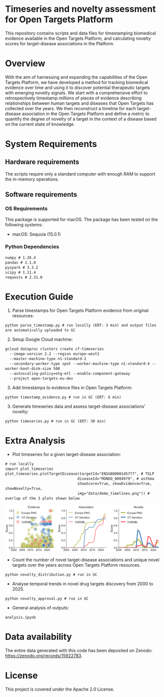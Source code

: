 # Timeseries and novelty assessment for Open Targets Platform
This repository contains scripts and data files for timestamping biomedical evidence available in the Open Targets Platform, and calculating novelty scores for target-disease associations in the Platform.

# Overview
With the aim of harnessing and expanding the capabilities of the Open Targets Platform, we have developed a method for tracking biomedical evidence over time and using it to discover potential therapeutic targets with emerging novelty signals. We start with a comprehensive effort to retrospectively timestamp millions of pieces of evidence describing relationships between human targets and diseases that Open Targets has collected over the years. We then reconstruct a timeline for each target-disease association in the Open Targets Platform and define a metric to quantify the degree of novelty of a target in the context of a disease based on the current state of knowledge. 

# System Requirements

## Hardware requirements
The scripts require only a standard computer with enough RAM to support the in-memory operations.

## Software requirements

### OS Requirements
This package is supported for macOS. The package has been tested on the following systems:

- macOS: Sequoia (15.0.1)

### Python Dependencies
```
numpy # 1.26.4
pandas # 2.1.0
pyspark # 3.3.2
scipy # 1.11.4
requests # 2.31.0
```

# Execution Guide

1) Parse timestamps for Open Targets Platform evidence from original resources:
```
python parse_timestamp.py # run locally (ERT: 3 min) and output files are automatically uploaded to GC
```

2) Setup Google Cloud machine:
```
gcloud dataproc clusters create cf-timeseries
  --image-version 2.2 --region europe-west1
  --master-machine-type n1-standard-2
  --secondary-worker-type spot --worker-machine-type n1-standard-4 --worker-boot-disk-size 500
  --autoscaling-policy=otg-etl --enable-component-gateway
  --project open-targets-eu-dev
```

3) Add timestamps to evidence files in Open Targets Platform:
```
python timestamp_evidence.py # run in GC (ERT: 6 min)
```

3) Generate timeseries data and assess target-disease associations' novelty:
```
python timeseries.py # run in GC (ERT: 30 min)
```

# Extra Analysis

- Plot timeseries for a given target-disease association:
```
# run locally
import plot_timeseries
plot_timeseries.plotTargetDisease(targetId="ENSG00000145777", # TSLP
                                 diseaseId="MONDO_0004979", # asthma
                                 showScore=True, showEvidence=True, showNovelty=True,
                                 img="data/demo_timelines.png")) # overlap of the 3 plots shown below
```
![alt text](https://github.com/opentargets/timeseries/blob/main/data/demo_timelines.png?raw=true)

- Count the number of novel target-disease associations and unique novel targets over the years across Open Targets Platform resources.
```
python novelty_distribution.py # run in GC
```

- Analyse temporal trends in novel drug targets discovery from 2000 to 2025.
```
python novelty_approval.py # run in GC
```

- General analysis of outputs:
```
analysis.ipynb
```

# Data availability

The entire data generated with this code has been deposited on Zenodo: https://zenodo.org/records/15922783.

# License
This project is covered under the Apache 2.0 License.
